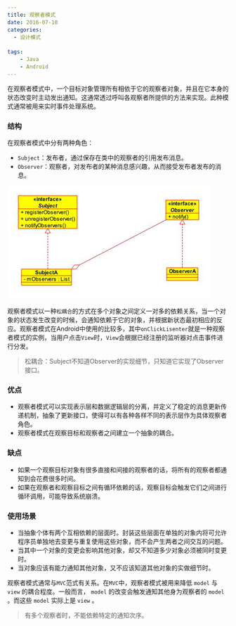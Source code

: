 ```yaml
---
title: 观察者模式
date: 2016-07-10
categories:
  - 设计模式

tags:
    - Java
    - Android
---
```


在观察者模式中，一个目标对象管理所有相依于它的观察者对象，并且在它本身的状态改变时主动发出通知。这通常透过呼叫各观察者所提供的方法来实现。此种模式通常被用来实时事件处理系统。

<!--more-->

### 结构

在观察者模式中分有两种角色：

  - `Subject`：发布者，通过保存在类中的观察者的引用发布消息。
  - `Observer`：观察者，对发布者的某种消息感兴趣，从而接受发布者发布的消息。

![](pattern-observer.jpg)

观察者模式以一种`松耦合`的方式在多个对象之间定义一对多的依赖关系，当一个对象的状态发生改变的时候，会通知依赖于它的对象，并根据新状态最初相应的反应。观察者模式在Android中使用的比较多，其中`onClickLisenter`就是一种观察者模式的实例，当用户点击`View`时，`View`会根据已经注册的监听器对点击事件进行分发。

> 松耦合：Subject不知道Observer的实现细节，只知道它实现了Observer接口。

### 优点

  - 观察者模式可以实现表示层和数据逻辑层的分离，并定义了稳定的消息更新传递机制，抽象了更新接口，使得可以有各种各样不同的表示层作为具体观察者角色。
  - 观察者模式在观察目标和观察者之间建立一个抽象的耦合。

### 缺点

  - 如果一个观察目标对象有很多直接和间接的观察者的话，将所有的观察者都通知到会花费很多时间。
  - 如果在观察者和观察目标之间有循环依赖的话，观察目标会触发它们之间进行循环调用，可能导致系统崩溃。

### 使用场景

  - 当抽象个体有两个互相依赖的层面时。封装这些层面在单独的对象内将可允许程序员单独地去变更与重复使用这些对象，而不会产生两者之间交互的问题。
  - 当其中一个对象的变更会影响其他对象，却又不知道多少对象必须被同时变更时。
  - 当对象应该有能力通知其他对象，又不应该知道其他对象的实做细节时。

观察者模式通常与`MVC`范式有关系。在`MVC`中，观察者模式被用来降低 `model` 与 `view` 的耦合程度。一般而言， `model` 的改变会触发通知其他身为观察者的 `model` 。而这些 `model` 实际上是 `view` 。

> 有多个观察者时，不能依赖特定的通知次序。
